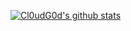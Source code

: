 [![Cl0udG0d's github stats](https://github-readme-stats.vercel.app/api?username=rudymemo)](https://github.com/anuraghazra/github-readme-stats)
